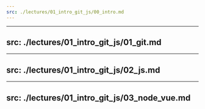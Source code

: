 ```yaml
---
src: ./lectures/01_intro_git_js/00_intro.md
---
```


---
src: ./lectures/01_intro_git_js/01_git.md
---

---
src: ./lectures/01_intro_git_js/02_js.md
---

---
src: ./lectures/01_intro_git_js/03_node_vue.md
---